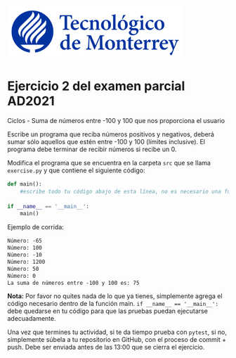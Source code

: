 ![Tec de Monterrey](../../images/logotecmty.png)
# Ejercicio 2 del examen parcial AD2021
Ciclos - Suma de números entre -100 y 100 que nos proporciona el usuario

Escribe un programa que reciba números positivos y negativos, deberá sumar sólo aquellos que estén entre -100 y 100 (límites inclusive). El programa debe terminar de recibir números si recibe un 0.


Modifica el programa que se encuentra en la carpeta `src` que se llama
`exercise.py` y que contiene el siguiente código:

```python
def main():
    #escribe todo tu código abajo de esta línea, no es necesario una función

if __name__ == '__main__':
    main()
```

Ejemplo de corrida:

```
Número: -65
Número: 100
Número: -10
Número: 1200
Número: 50
Número: 0
La suma de números entre -100 y 100 es: 75
```


**Nota:** Por favor no quites nada de lo que ya tienes, simplemente agrega el código 
necesario dentro de la función main. 
`if __name__ == '__main__':` debe quedarse en tu código para que las pruebas puedan 
ejecutarse adecuadamente.

Una vez que termines tu actividad, si te da tiempo prueba con
`pytest`, si no, simplemente súbela a tu repositorio en GitHub, con el proceso de commit + push.
Debe ser enviada antes de las 13:00 que se cierra el ejercicio.
